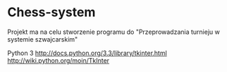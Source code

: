Chess-system
============

Projekt ma na celu stworzenie programu do "Przeprowadzania turnieju w systemie szwajcarskim"

Python 3
http://docs.python.org/3.3/library/tkinter.html
http://wiki.python.org/moin/TkInter
